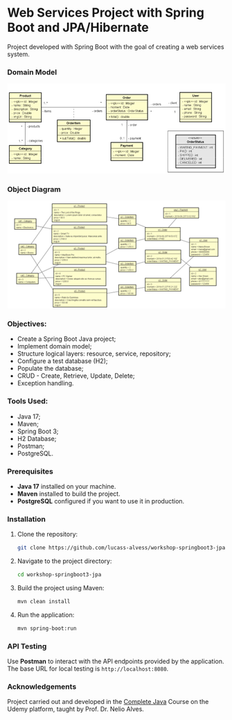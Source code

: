 # Web Services Project with Spring Boot and JPA/Hibernate

Project developed with Spring Boot with the goal of creating a web services system.

### Domain Model
![Class Diagram](assets/img/diagram.png)

### Object Diagram
![Object Diagram](assets/img/diagram_object.png)

### Objectives:
- Create a Spring Boot Java project;
- Implement domain model;
- Structure logical layers: resource, service, repository;
- Configure a test database (H2);
- Populate the database;
- CRUD - Create, Retrieve, Update, Delete;
- Exception handling.

### Tools Used:
- Java 17;
- Maven;
- Spring Boot 3;
- H2 Database;
- Postman;
- PostgreSQL.

### Prerequisites

- **Java 17** installed on your machine.
- **Maven** installed to build the project.
- **PostgreSQL** configured if you want to use it in production.

### Installation

1. Clone the repository:

   ```bash
   git clone https://github.com/lucass-alvess/workshop-springboot3-jpa.git
   ```

2. Navigate to the project directory:

   ```bash
   cd workshop-springboot3-jpa
   ```

3. Build the project using Maven:

   ```bash
   mvn clean install
   ```

4. Run the application:

   ```bash
   mvn spring-boot:run
   ```
### API Testing

Use **Postman** to interact with the API endpoints provided by the application. The base URL for local testing is `http://localhost:8080`.

### Acknowledgements

Project carried out and developed in the [Complete Java](https://www.udemy.com/course/java-curso-completo/) Course on the Udemy platform, taught by Prof. Dr. Nelio Alves.
